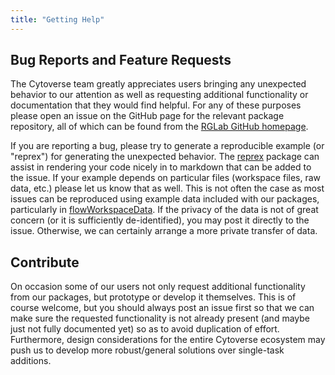 ```yaml
---
title: "Getting Help"
---
```


## Bug Reports and Feature Requests

The Cytoverse team greatly appreciates users bringing any unexpected behavior to our attention 
as well as requesting additional functionality or documentation that they would find helpful. For any of these 
purposes please open an issue on the GitHub page for the relevant package repository, all of which can be found
from the [RGLab GitHub homepage](https://github.com/RGLab/).

If you are reporting a bug, please try to generate a reproducible
example (or "reprex") for generating the unexpected behavior. The [reprex](https://github.com/tidyverse/reprex) package
can assist in rendering your code nicely in to markdown that can be added to the issue. If your example 
depends on particular files (workspace files, raw data, etc.) please let us know that as well. This is not often the case
as most issues can be reproduced using example data included with our packages, particularly in [flowWorkspaceData](https://github.com/RGLab/flowWorkspaceData). If the privacy of the data is not of great concern
(or it is sufficiently de-identified), you may post it directly to the issue. Otherwise, we can certainly arrange a more private transfer of data.

## Contribute

On occasion some of our users not only request additional functionality from our packages, but prototype or develop
it themselves. This is of course welcome, but you should always post an issue first so that we can make sure
the requested functionality is not already present (and maybe just not fully documented yet) so as to avoid duplication of
effort. Furthermore, design considerations for the entire Cytoverse ecosystem may push us to develop more robust/general 
solutions over single-task additions.